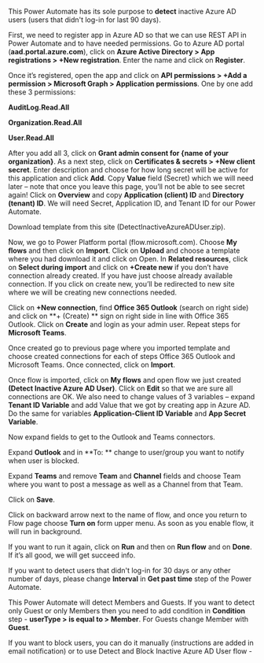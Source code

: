 This Power Automate has its sole purpose to **detect** inactive Azure AD users (users that didn't log-in for last 90 days).

First, we need to register app in Azure AD so that we can use REST API in Power Automate and to have needed permissions. Go to Azure AD portal (**aad.portal.azure.com**), click on **Azure Active Directory > App registrations > +New registration**. Enter the name and click on **Register**.

Once it’s registered, open the app and click on **API permissions > +Add a permission > Microsoft Graph > Application permissions**. One by one add these 3 permissions:

**AuditLog.Read.All**

**Organization.Read.All**

**User.Read.All**

After you add all 3, click on **Grant admin consent for {name of your organization}**.
As a next step, click on **Certificates & secrets > +New client secret**. Enter description and choose for how long secret will be active for this application and click **Add**. Copy **Value** field (Secret) which we will need later – note that once you leave this page, you’ll not be able to see secret again!
Click on **Overview** and copy **Application (client) ID** and **Directory (tenant) ID**.
We will need Secret, Application ID, and Tenant ID for our Power Automate.

Download template from this site (DetectInactiveAzureADUser.zip).

Now, we go to Power Platform portal (flow.microsoft.com). Choose **My flows** and then click on **Import**. Click on **Upload** and choose a template where you had download it and click on Open. In **Related resources**, click on **Select during import** and click on **+Create new** if you don’t have connection already created. If you have just choose already available connection. If you click on create new, you’ll be redirected to new site where we will be creating new connections needed.  

Click on **+New connection**, find **Office 365 Outlook** (search on right side) and click on **+ (Create) ** sign on right side in line with Office 365 Outlook. Click on **Create** and login as your admin user. Repeat steps for **Microsoft Teams**. 

Once created go to previous page where you imported template and choose created connections for each of steps Office 365 Outlook and Microsoft Teams. Once connected, click on **Import**. 

Once flow is imported, click on **My flows** and open flow we just created **(Detect Inactive Azure AD User)**. Click on **Edit** so that we are sure all connections are OK. We also need to change values of 3 variables – expand **Tenant ID Variable** and add Value that we got by creating app in Azure AD. Do the same for variables **Application-Client ID Variable** and **App Secret Variable**. 

Now expand fields to get to the Outlook and Teams connectors.

Expand **Outlook** and in **To: ** change to user/group you want to notify when user is blocked. 

Expand **Teams** and remove **Team** and **Channel** fields and choose Team where you want to post a message as well as a Channel from that Team. 

Click on **Save**.

Click on backward arrow next to the name of flow, and once you return to Flow page choose **Turn on** form upper menu. As soon as you enable flow, it will run in background.

If you want to run it again, click on **Run** and then on **Run flow** and on **Done**. If it’s all good, we will get succeed info. 

If you want to detect users that didn't log-in for 30 days or any other number of days, please change **Interval** in **Get past time** step of the Power Automate.

This Power Automate will detect Members and Guests. If you want to detect only Guest or only Members then you need to add condition in **Condition** step - **userType > is equal to > Member**. For Guests change Member with **Guest**. 

If you want to block users, you can do it manually (instructions are added in email notification) or to use Detect and Block Inactive Azure AD User flow - 